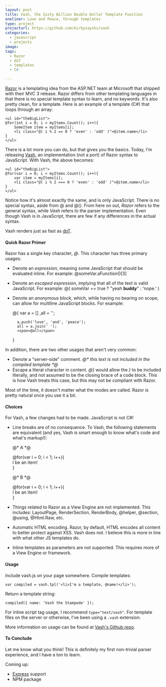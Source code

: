 ```yaml
---
layout: post
title: Vash, the Sixty Billion Double Dollar Template Function
oneliner: Love and Peace, through templates
type: project
projecturl: https://github.com/kirbysayshi/vash
categories:
  - javascript
  - projects
image:
tags:
  - Razor
  - doT
  - templates
  - C#

---
```


[Razor](http://weblogs.asp.net/scottgu/archive/2010/07/02/introducing-razor.aspx) is a templating idea from the ASP.NET team at Microsoft that shipped with their MVC 3 release. Razor differs from other templating languages in that there is no special template syntax to learn, and no keywords. It's also pretty clean, for a template. Here is an example of a template (C#) that loops through an array:

	<ul id="theBigList">
	@for(int i = 0; i < myItems.Count(); i++){
		SomeItem item = myItems[i];
		<li class="@( i % 2 == 0 ? 'even' : 'odd' )">@item.name</li>
	}
	</ul>

There is a lot more you can do, but that gives you the basics. Today, I'm releasing [Vash](https://github.com/kirbysayshi/vash), an implementation (not a port) of Razor syntax to JavaScript. With Vash, the above becomes:

	<ul id="theBigList">
	@for(var i = 0; i < myItems.Count(); i++){
		var item = myItems[i];
		<li class="@( i % 2 === 0 ? 'even' : 'odd' )">@item.name</li>
	}
	</ul>

Notice how it's almost exactly the same, and is only JavaScript. There is no special syntax, aside from @ and @(). From here on out, _Razor_ refers to the general syntax, while _Vash_ refers to the parser implementation. Even though Vash is in JavaScript, there are few if any differences in the actual syntax.

Vash renders just as fast as [doT](https://github.com/olado/doT).

#### Quick Razor Primer

Razor has a single key character, _@_. This character has three primary usages:

* Denote an _expression_, meaning some JavaScript that should be evaluated inline. For example: @someVar.aFunction()[3]
* Denote an _escaped expression_, implying that all of the text is valid JavaScript. For example: @( someVar == true ? "yeah <strong>buddy</strong>" : 'nope.' )
* Denote an _anonymous block_, which, while having no bearing on scope, can allow for multiline JavaScript blocks. For example:

	@{
		var  a = []
			,all = '';
		
		a.push('love', 'and', 'peace');
		all = a.join(' ');
		<span>@all</span>
	}

In addition, there are two other usages that aren't very common:

* Denote a "server-side" comment. _@* this text is not included in the compiled template *@_
* Escape a literal character in content. _@}_ would allow the _}_ to be included literally, and not assumed to be the closing brace of a code block. This is how Vash treats this case, but this may not be compliant with Razor.

Most of the time, it doesn't matter what the modes are called. Razor is pretty natural once you use it a bit.

#### Choices

For Vash, a few changes had to be made. JavaScript is not C#! 

* Line breaks are of no consequence. To Vash, the following statements are equivalent (and yes, Vash is smart enough to know what's code and what's markup!):

	@* A *@
	<div class="how"> @for(var i = 0; i < 1; i++){ <div class="item-@i">I be an item!</div> } </div>
	
	@* B *@
	<div class="how"> 
	@for(var i = 0; i < 1; i++){ 
		<div class="item-@i">I be an item!</div> 
	} 
	</div>

* Things related to Razor as a View Engine are not implemented. This includes: LayoutPage, RenderSection, RenderBody, @helper, @section, @using, @Html.Raw, etc.
* Automatic HTML encoding. Razor, by default, HTML encodes all content to better protect against XSS. Vash does not. I believe this is more in line with what other JS templates do.
* Inline templates as parameters are not supported. This requires more of a View Engine or framework.

#### Usage

Include vash.js on your page somewhere. Compile templates:

	var compiled = vash.tpl('<li>I'm a template, @name!</li>');

Return a template string:

	compiled({ name: 'Vash the Stampede' });

For inline script tag usage, I recommend `type="text/vash"`. For template files on the server or otherwise, I've been using a `.vash` extension.

More information on usage can be found at [Vash's Github repo](https://github.com/kirbysayshi/vash).

#### To Conclude

Let me know what you think! This is definitely my first non-trivial parser experience, and I have a ton to learn. 

Coming up:

* [Express]() support
* NPM package